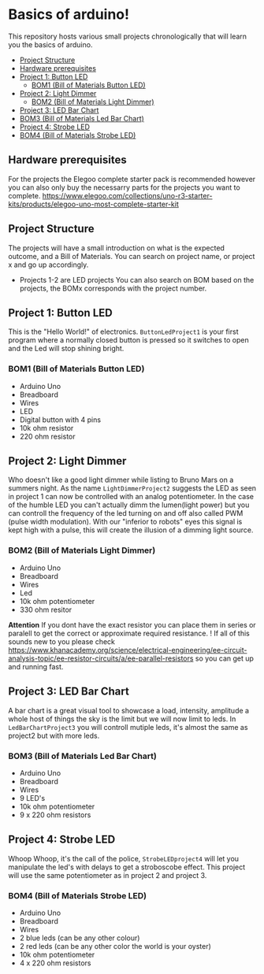 # Basics of arduino!
This repository hosts various small projects chronologically that will learn you the basics of arduino. 

 * [Project Structure](#project-structure)
 * [Hardware prerequisites](#hardware-prerequisites)
  * [Project 1: Button LED](#project-1--button-led)
    + [BOM1 (Bill of Materials Button LED)](#bom1--bill-of-materials-button-led-)
  * [Project 2: Light Dimmer](#project-2--light-dimmer)
    + [BOM2 (Bill of Materials Light Dimmer)](#bom2--bill-of-materials-light-dimmer-)
  * [Project 3: LED Bar Chart](#project-3--led-bar-chart)
  * [BOM3 (Bill of Materials Led Bar Chart)](#bom3--bill-of-materials-led-bar-chart-)
  * [Project 4: Strobe LED](#project-4--strobe-led)
  * [BOM4 (Bill of Materials Strobe LED)](#bom4--bill-of-materials-strobe-led-)

[//]: # ( <small><i><a href='http://ecotrust-canada.github.io/markdown-toc/'>Table of contents generated with markdown-toc</a></i></small> )

## Hardware prerequisites 
For the projects the Elegoo complete starter pack is recommended however you can also only buy the necessarry parts for the projects you want to complete.
https://www.elegoo.com/collections/uno-r3-starter-kits/products/elegoo-uno-most-complete-starter-kit 

## Project Structure
The projects will have a small introduction on what is the expected outcome, and a Bill of Materials. 
You can search on project name, or project x and go up accordingly. 
* Projects 1-2 are LED projects
You can also search on BOM based on the projects, the BOMx corresponds with the project number. 



## Project 1: Button LED 
This is the "Hello World!" of electronics. 
`ButtonLedProject1` is your first program where a normally closed button is pressed so it switches to open and the Led will stop shining bright.

### BOM1 (Bill of Materials Button LED)
* Arduino Uno 
* Breadboard 
* Wires
* LED
* Digital button with 4 pins
* 10k ohm resistor 
* 220 ohm resistor 

## Project 2: Light Dimmer
Who doesn't like a good light dimmer while listing to Bruno Mars on a summers night. 
As the name `LightDimmerProject2` suggests the LED as seen in project 1 can now be controlled with an analog potentiometer. In the case of the humble LED you can't actually dimm the lumen(light power) but you can controll the frequency of the led turning on and off also called PWM (pulse width modulation). With our "inferior to robots" eyes this signal is kept high with a pulse, this will create the illusion of a dimming light source. 

### BOM2 (Bill of Materials Light Dimmer)
* Arduino Uno 
* Breadboard
* Wires
* Led
* 10k ohm potentiometer 
* 330 ohm resitor 

**Attention** If you dont have the exact resistor you can place them in series or paralell to get the correct or approximate required resistance. ! If all of this sounds new to you please check https://www.khanacademy.org/science/electrical-engineering/ee-circuit-analysis-topic/ee-resistor-circuits/a/ee-parallel-resistors so you can get up and running fast. 

## Project 3: LED Bar Chart 
A bar chart is a great visual tool to showcase a load, intensity, amplitude a whole host of things the sky is the limit but we will now limit to leds.
In `LedBarChartProject3` you will controll mutiple leds, it's almost the same as project2 but with more leds. 

### BOM3 (Bill of Materials Led Bar Chart)
* Arduino Uno
* Breadboard
* Wires
* 9 LED's
* 10k ohm potentiometer
* 9 x 220 ohm resistors 

## Project 4: Strobe LED
Whoop Whoop, it's the call of the police, `StrobeLEDproject4` will let you manipulate the led's with delays to get a stroboscobe effect.
This project will use the same potentiometer as in project 2 and project 3. 

### BOM4 (Bill of Materials Strobe LED)
* Arduino Uno
* Breadboard
* Wires
* 2 blue leds (can be any other colour)
* 2 red leds (can be any other color the world is your oyster)
* 10k ohm potentiometer 
* 4 x 220 ohm resistors 


